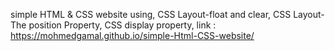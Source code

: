 simple HTML & CSS website using, 
CSS Layout-float and clear, 
CSS Layout-The position Property, 
CSS display property, 
link : https://mohmedgamal.github.io/simple-Html-CSS-website/
